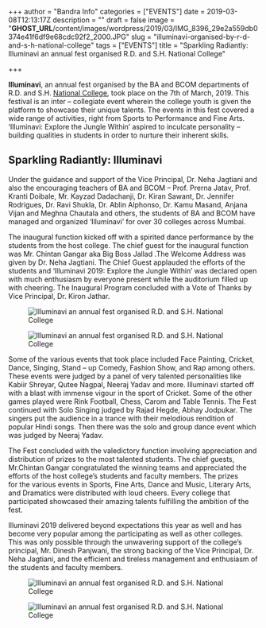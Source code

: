 +++
author = "Bandra Info"
categories = ["EVENTS"]
date = 2019-03-08T12:13:17Z
description = ""
draft = false
image = "__GHOST_URL__/content/images/wordpress/2019/03/IMG_8396_29e2a559db0374e41f6df9e68cdc92f2_2000.JPG"
slug = "illuminavi-organised-by-r-d-and-s-h-national-college"
tags = ["EVENTS"]
title = "Sparkling Radiantly: Illuminavi an annual fest organised R.D. and S.H. National College"

+++


<p><strong>Illuminavi</strong>, an annual fest organised by the BA and BCOM departments of R.D. and S.H. <a href="https://rdnational.ac.in" target="_blank" rel="noopener noreferrer">National College</a>, took place on the 7th of March, 2019. This festival is an inter – collegiate event wherein the college youth is given the platform to showcase their unique talents. The events in this fest covered a wide range of activities, right from Sports to Performance and Fine Arts. ‘Illuminavi: Explore the Jungle Within’ aspired to inculcate personality – building qualities in students in order to nurture their inherent skills.</p>
<h2 id="1ds6n"><strong>Sparkling Radiantly: Illuminavi</strong></h2>
<p>Under the guidance and support of the Vice Principal, Dr. Neha Jagtiani and also the encouraging teachers of BA and BCOM – Prof. Prerna Jatav, Prof. Kranti Doibale, Mr. Kayzad Dadachanji, Dr. Kiran Sawant, Dr. Jennifer Rodrigues, Dr. Ravi Shukla, Dr. Ablin Alphonso, Dr. Kamu Masand, Anjana Vijan and Meghna Chautala and others, the students of BA and BCOM have managed and organized ‘Illuminavi’ for over 30 colleges across Mumbai.</p>
<p>The inaugural function kicked off with a spirited dance performance by the students from the host college. The chief guest for the inaugural function was Mr. Chintan Gangar aka Big Boss Jallad .The Welcome Address was given by Dr. Neha Jagtiani. The Chief Guest applauded the efforts of the students and ‘Illuminavi 2019: Explore the Jungle Within’ was declared open with much enthusiasm by everyone present while the auditorium filled up with cheering. The Inaugural Program concluded with a Vote of Thanks by Vice Principal, Dr. Kiron Jathar.</p>
<figure class="image regular"><picture><source srcset="https://images.storychief.com/account_4266/IMG_8627_a871f5abbee091ca66ccd2665e96c684_800.JPG 1x" media="(max-width: 768px)" /><source srcset="https://images.storychief.com/account_4266/IMG_8627_a871f5abbee091ca66ccd2665e96c684_800.JPG 1x" media="(min-width: 769px)" /><img src="https://i1.wp.com/images.storychief.com/account_4266/IMG_8627_a871f5abbee091ca66ccd2665e96c684_800.JPG?w=850&#038;ssl=1" alt="Illuminavi an annual fest organised R.D. and S.H. National College" data-recalc-dims="1" /></picture></figure>
<figure class="image regular"><picture><source srcset="https://images.storychief.com/account_4266/IMG_9108_7dea8e844cc25c09a7d3f2b540676598_800.JPG 1x" media="(max-width: 768px)" /><source srcset="https://images.storychief.com/account_4266/IMG_9108_7dea8e844cc25c09a7d3f2b540676598_800.JPG 1x" media="(min-width: 769px)" /><img src="https://i1.wp.com/images.storychief.com/account_4266/IMG_9108_7dea8e844cc25c09a7d3f2b540676598_800.JPG?w=850&#038;ssl=1" alt="Illuminavi an annual fest organised R.D. and S.H. National College" data-recalc-dims="1" /></picture></figure>
<p>Some of the various events that took place included Face Painting, Cricket, Dance, Singing, Stand – up Comedy, Fashion Show, and Rap among others. These events were judged by a panel of very talented personalities like Kabiir Shreyar, Qutee Nagpal, Neeraj Yadav and more. Illuminavi started off with a blast with immense vigour in the sport of Cricket. Some of the other games played were Rink Football, Chess, Carom and Table Tennis. The Fest continued with Solo Singing judged by Rajad Hegde, Abhay Jodpukar. The singers put the audience in a trance with their melodious rendition of popular Hindi songs. Then there was the solo and group dance event which was judged by Neeraj Yadav.</p>
<p>The Fest concluded with the valedictory function involving appreciation and distribution of prizes to the most talented students. The chief guests, Mr.Chintan Gangar congratulated the winning teams and appreciated the efforts of the host college’s students and faculty members. The prizes for the various events in Sports, Fine Arts, Dance and Music, Literary Arts, and Dramatics were distributed with loud cheers. Every college that participated showcased their amazing talents fulfilling the ambition of the fest.</p>
<p>Illuminavi 2019 delivered beyond expectations this year as well and has become very popular among the participating as well as other colleges. This was only possible through the unwavering support of the college’s principal, Mr. Dinesh Panjwani, the strong backing of the Vice Principal, Dr. Neha Jagtiani, and the efficient and tireless management and enthusiasm of the students and faculty members.</p>
<figure class="image regular"><picture><source srcset="https://images.storychief.com/account_4266/IMG_9116_e15fd47a0e45fba41fd3bfffe6a69f8a_800.JPG 1x" media="(max-width: 768px)" /><source srcset="https://images.storychief.com/account_4266/IMG_9116_e15fd47a0e45fba41fd3bfffe6a69f8a_800.JPG 1x" media="(min-width: 769px)" /><img src="https://i1.wp.com/images.storychief.com/account_4266/IMG_9116_e15fd47a0e45fba41fd3bfffe6a69f8a_800.JPG?w=850&#038;ssl=1" alt="Illuminavi an annual fest organised R.D. and S.H. National College" data-recalc-dims="1" /></picture></figure>
<figure class="image regular"><picture><source srcset="https://images.storychief.com/account_4266/IMG_9017_4789e340f1c24a091feacd9f71ad7e03_800.JPG 1x" media="(max-width: 768px)" /><source srcset="https://images.storychief.com/account_4266/IMG_9017_4789e340f1c24a091feacd9f71ad7e03_800.JPG 1x" media="(min-width: 769px)" /><img src="https://i2.wp.com/images.storychief.com/account_4266/IMG_9017_4789e340f1c24a091feacd9f71ad7e03_800.JPG?w=850&#038;ssl=1" alt="Illuminavi an annual fest organised R.D. and S.H. National College" data-recalc-dims="1" /></picture></figure>
<p><!-- strchf script --><script>        if(window.strchfSettings === undefined) window.strchfSettings = {};    window.strchfSettings.stats = {url: "https://urban-wiz.storychief.io/illuminavi-organised-by-r-d-and-s-h-national-college?id=2108022640&type=2",title: "Sparkling Radiantly: Illuminavi an annual fest organised R.D. and S.H. National College",id: "5898643e-cb57-4197-adf1-22d855b8bf1d"};            (function(d, s, id) {      var js, sjs = d.getElementsByTagName(s)[0];      if (d.getElementById(id)) {window.strchf.update(); return;}      js = d.createElement(s); js.id = id;      js.src = "https://d37oebn0w9ir6a.cloudfront.net/scripts/v0/strchf.js";      js.async = true;      sjs.parentNode.insertBefore(js, sjs);    }(document, 'script', 'storychief-jssdk'))    </script><!-- End strchf script --></p>



